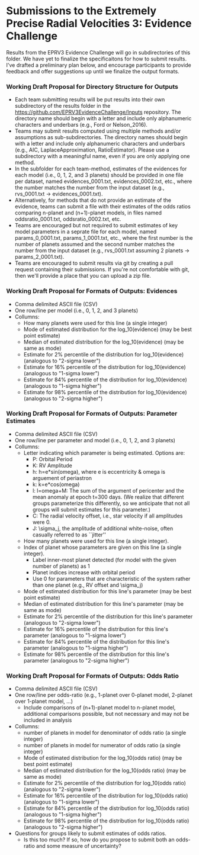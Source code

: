 # Submissions to the Extremely Precise Radial Velocities 3:  Evidence Challenge

Results from the EPRV3 Evidence Challenge will go in subdirectories of this folder. 
We have yet to finalize the specificaitons for how to submit results.  
I've drafted a preliminary plan below, and encourage participants to provide feedback and offer suggestions up until we finalize the output formats.

### Working Draft Proposal for Directory Structure for Outputs
* Each team submitting results will be put results into their own subdirectory of the results folder in the https://github.com/EPRV3EvidenceChallenge/Inputs repository.  The directory name should begin with a letter and include only alphanumeric characters and underbars (e.g., Ford or Nelson_2016).
* Teams may submit results computed using multiple methods and/or assumptions as sub-subdirectories.  The directory names should begin with a letter and include only alphanumeric characters and underbars (e.g., AIC, LaplaceApproximation, RatioEstimator).  Please use a subdirectory with a meaningful name, even if you are only applying one method.  
* In the subfolder for each team-method, estimates of the evidences for each model (i.e., 0, 1, 2, and 3 planets) should be provided in one file per dataset, named evidences_0001.txt, evidences_0002.txt, etc., where the number matches the number from the input dataset (e.g., rvs_0001.txt -> evidences_0001.txt).  
* Alternatively, for methods that do not provide an estimate of the evidence, teams can submit a file with their estimates of the odds ratios comparing n-planet and (n+1)-planet models, in files named oddsratio_0001.txt, oddsratio_0002.txt, etc.
* Teams are encouraged but not required to submit estimates of key model parameters in a seprate file for each model, named params_0_0001.txt, params_1_0001.txt, etc., where the first number is the number of planets assumed and the second number matches the number from the input dataset (e.g., rvs_0001.txt assuming 2 planets -> params_2_0001.txt).  
* Teams are encouraged to submit results via git by creating a pull request containing their submissions.  If you're not comfortable with git, then we'll provide a place that you can upload a zip file.  

### Working Draft Proposal for Formats of Outputs: Evidences
* Comma delimited ASCII file (CSV)
* One row/line per model (i.e., 0, 1, 2, and 3 planets)
* Collumns:
  - How many planets were used for this line (a single integer)
  - Mode of estimated distribution for the log_10(evidence) (may be best point estimate)
  - Median of estimated distribution for the log_10(evidence) (may be same as mode)
  - Estimate for 2% percentile of the distribution for log_10(evidence) (analogous to "2-sigma lower")
  - Estimate for 16% percentile of the distribution for log_10(evidence) (analogous to "1-sigma lower")
  - Estimate for 84% percentile of the distribution for log_10(evidence) (analogous to "1-sigma higher")
  - Estimate for 98% percentile of the distribution for log_10(evidence) (analogous to "2-sigma higher")

### Working Draft Proposal for Formats of Outputs: Parameter Estimates
* Comma delimited ASCII file (CSV)
* One row/line per parameter and model (i.e., 0, 1, 2, and 3 planets)
* Collumns:
  - Letter indicating which parameter is being estimated.  Options are:
      + P: Orbital Period
      + K: RV Amplitude
      + h: h=e*sin(omega), where e is eccentricity & omega is arguement of periastron 
      + k: k=e*cos(omega)
      + l: l=omega+M:  The sum of the argument of pericenter and the mean anomaly at epoch t=300 days.  (We realize that different groups parameterize this differently, so we anticipate that not all groups will submit estimates for this parameter.)
      + C: The radial velocity offset, i.e., star velocity if all amplitudes were 0.
      + J: \sigma_j, the amplitude of additional white-noise, often casually referred to as ``jitter''
  - How many planets were used for this line (a single integer).
  - Index of planet whose parameters are given on this line (a single integer).  
      + Label inner-most planet detected (for model with the given number of planets) as 1
      + Planet indices increase with orbital period
      + Use 0 for parameters that are characteristic of the system rather than one planet (e.g., RV offset and \sigma_j)
  - Mode of estimated distribution for this line's parameter (may be best point estimate)
  - Median of estimated distribution for this line's parameter (may be same as mode)
  - Estimate for 2% percentile of the distribution for this line's parameter (analogous to "2-sigma lower")
  - Estimate for 16% percentile of the distribution for this line's parameter (analogous to "1-sigma lower")
  - Estimate for 84% percentile of the distribution for this line's parameter (analogous to "1-sigma higher")
  - Estimate for 98% percentile of the distribution for this line's parameter (analogous to "2-sigma higher")
  
  
### Working Draft Proposal for Formats of Outputs: Odds Ratio
* Comma delimited ASCII file (CSV)
* One row/line per odds-ratio (e.g., 1-planet over 0-planet model, 2-planet over 1-planet model, ...)
   - Include comparisons of (n+1)-planet model to n-planet model, additional comparisons possible, but not necessary and may not be included in analysis
* Collumns:
  - number of planets in model for denominator of odds ratio (a single integer)
  - number of planets in model for numerator of odds ratio (a single integer)
  - Mode of estimated distribution for the log_10(odds ratio) (may be best point estimate)
  - Median of estimated distribution for the log_10(odds ratio) (may be same as mode)
  - Estimate for 2% percentile of the distribution for log_10(odds ratio) (analogous to "2-sigma lower")
  - Estimate for 16% percentile of the distribution for log_10(odds ratio) (analogous to "1-sigma lower")
  - Estimate for 84% percentile of the distribution for log_10(odds ratio) (analogous to "1-sigma higher")
  - Estimate for 98% percentile of the distribution for log_10(odds ratio) (analogous to "2-sigma higher")
* Questions for groups likely to submit estimates of odds ratios.  
  - Is this too much?  If so, how do you propose to submit both an odds-ratio and some measure of uncertainty?
  
